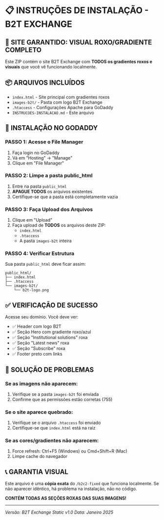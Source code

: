 # 📋 INSTRUÇÕES DE INSTALAÇÃO - B2T EXCHANGE

## 🎯 SITE GARANTIDO: VISUAL ROXO/GRADIENTE COMPLETO

Este ZIP contém o site B2T Exchange com **TODOS os gradientes roxos e visuais** que você vê funcionando localmente.

## 📦 ARQUIVOS INCLUÍDOS

- `index.html` - Site principal com gradientes roxos
- `images-b2t/` - Pasta com logo B2T Exchange
- `.htaccess` - Configurações Apache para GoDaddy
- `INSTRUCOES-INSTALACAO.md` - Este arquivo

## 🚀 INSTALAÇÃO NO GODADDY

### PASSO 1: Acesse o File Manager
1. Faça login no GoDaddy
2. Vá em "Hosting" → "Manage"
3. Clique em "File Manager"

### PASSO 2: Limpe a pasta public_html
1. Entre na pasta `public_html`
2. **APAGUE TODOS** os arquivos existentes
3. Certifique-se que a pasta está completamente vazia

### PASSO 3: Faça Upload dos Arquivos
1. Clique em "Upload"
2. Faça upload de **TODOS** os arquivos deste ZIP:
   - `index.html`
   - `.htaccess`
   - A pasta `images-b2t` inteira

### PASSO 4: Verificar Estrutura
Sua pasta `public_html` deve ficar assim:
```
public_html/
├── index.html
├── .htaccess
└── images-b2t/
    └── b2t-logo.png
```

## ✅ VERIFICAÇÃO DE SUCESSO

Acesse seu domínio. Você deve ver:
- ✅ Header com logo B2T
- ✅ Seção Hero com gradiente roxo/azul
- ✅ Seção "Institutional solutions" roxa
- ✅ Seção "Latest news" roxa  
- ✅ Seção "Subscribe" roxa
- ✅ Footer preto com links

## 🔧 SOLUÇÃO DE PROBLEMAS

### Se as imagens não aparecem:
1. Verifique se a pasta `images-b2t` foi enviada
2. Confirme que as permissões estão corretas (755)

### Se o site aparece quebrado:
1. Verifique se o arquivo `.htaccess` foi enviado
2. Certifique-se que `index.html` está na raiz

### Se as cores/gradientes não aparecem:
1. Force refresh: Ctrl+F5 (Windows) ou Cmd+Shift+R (Mac)
2. Limpe cache do navegador

## 📞 GARANTIA VISUAL

Este arquivo é uma **cópia exata** do `/b2c2-fixed` que funciona localmente. 
Se não aparecer idêntico, há problema na instalação, não no código.

**CONTÉM TODAS AS SEÇÕES ROXAS DAS SUAS IMAGENS!**

---
*Versão: B2T Exchange Static v1.0*
*Data: Janeiro 2025*